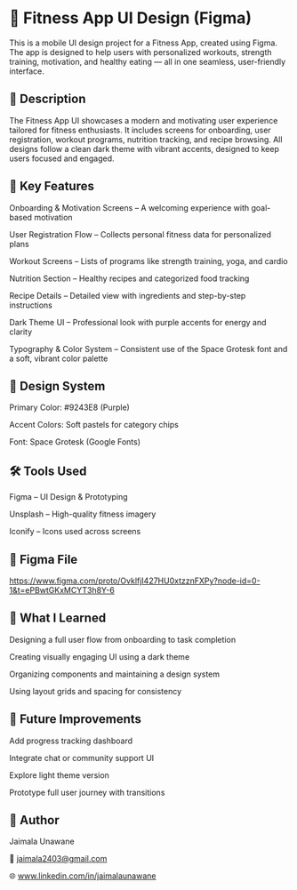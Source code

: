 # 💪 Fitness App UI Design (Figma)

This is a mobile UI design project for a Fitness App, created using Figma. The app is designed to help users with personalized workouts, strength training, motivation, and healthy eating — all in one seamless, user-friendly interface.

## 📖 Description

The Fitness App UI showcases a modern and motivating user experience tailored for fitness enthusiasts. It includes screens for onboarding, user registration, workout programs, nutrition tracking, and recipe browsing. All designs follow a clean dark theme with vibrant accents, designed to keep users focused and engaged.

## 🧩 Key Features

Onboarding & Motivation Screens – A welcoming experience with goal-based motivation

User Registration Flow – Collects personal fitness data for personalized plans

Workout Screens – Lists of programs like strength training, yoga, and cardio

Nutrition Section – Healthy recipes and categorized food tracking

Recipe Details – Detailed view with ingredients and step-by-step instructions

Dark Theme UI – Professional look with purple accents for energy and clarity

Typography & Color System – Consistent use of the Space Grotesk font and a soft, vibrant color palette

## 🎨 Design System

Primary Color: #9243E8 (Purple)

Accent Colors: Soft pastels for category chips

Font: Space Grotesk (Google Fonts)

## 🛠️ Tools Used

Figma – UI Design & Prototyping

Unsplash – High-quality fitness imagery

Iconify – Icons used across screens

## 🔗 Figma File

https://www.figma.com/proto/OvklfjI427HU0xtzznFXPy?node-id=0-1&t=ePBwtGKxMCYT3h8Y-6

## 🧠 What I Learned

Designing a full user flow from onboarding to task completion

Creating visually engaging UI using a dark theme

Organizing components and maintaining a design system

Using layout grids and spacing for consistency

## 🚀 Future Improvements

Add progress tracking dashboard

Integrate chat or community support UI

Explore light theme version

Prototype full user journey with transitions

## 👤 Author

Jaimala Unawane

📧 jaimala2403@gmail.com

🌐 www.linkedin.com/in/jaimalaunawane












